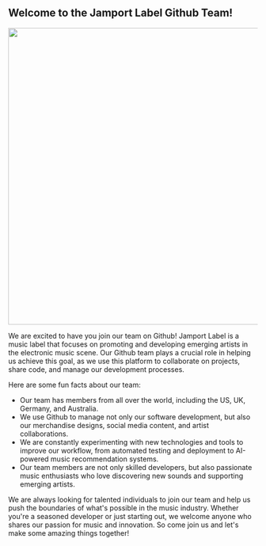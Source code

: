 ## Welcome to the Jamport Label Github Team!

<p align="center">
  <img align="center" src="https://raw.githubusercontent.com/JamportLabel/Jamport-Label/main/assets/images/Jamport_transparent.png" width="600">
</p>

We are excited to have you join our team on Github! Jamport Label is a music label that focuses on promoting and developing emerging artists in the electronic music scene. Our Github team plays a crucial role in helping us achieve this goal, as we use this platform to collaborate on projects, share code, and manage our development processes.

Here are some fun facts about our team:

- Our team has members from all over the world, including the US, UK, Germany, and Australia.
- We use Github to manage not only our software development, but also our merchandise designs, social media content, and artist collaborations.
- We are constantly experimenting with new technologies and tools to improve our workflow, from automated testing and deployment to AI-powered music recommendation systems.
- Our team members are not only skilled developers, but also passionate music enthusiasts who love discovering new sounds and supporting emerging artists.

We are always looking for talented individuals to join our team and help us push the boundaries of what's possible in the music industry. Whether you're a seasoned developer or just starting out, we welcome anyone who shares our passion for music and innovation. So come join us and let's make some amazing things together!
